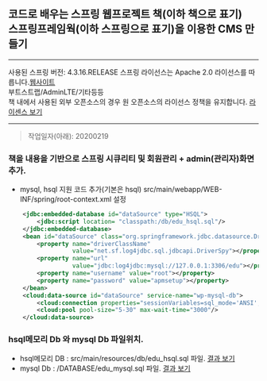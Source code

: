 ## 코드로 배우는 스프링 웹프로젝트 책(이하 책으로 표기)<br> 스프링프레임웍(이하 스프링으로 표기)을 이용한 CMS 만들기
***
사용된 스프링 버전: 4.3.16.RELEASE
스프링 라이선스는 Apache 2.0 라이선스를 따릅니다.[웹사이트](https://spring.io/)<br>
부트스트랩/AdminLTE/기타등등<br>책 내에서 사용된 외부 오픈소스의 경우 원 오픈소스의 라이선스 정책을 유지합니다.
[라이센스 보기](https://github.com/spring-projects/spring-framework/blob/master/src/docs/dist/license.txt)
***
>작업일자(아래): 20200219
### 책을 내용을 기반으로 스프링 시큐리티 및 회원관리 + admin(관리자)화면 추가.
- mysql, hsql 지원 코드 추가(기본은 hsql) src/main/webapp/WEB-INF/spring/root-context.xml 설정
```xml
    <jdbc:embedded-database id="dataSource" type="HSQL">
		<jdbc:script location= "classpath:/db/edu_hsql.sql"/>
	</jdbc:embedded-database>
	<bean id="dataSource" class="org.springframework.jdbc.datasource.DriverManagerDataSource">
		<property name="driverClassName" 
				  value="net.sf.log4jdbc.sql.jdbcapi.DriverSpy"></property>
		<property name="url" 
				  value="jdbc:log4jdbc:mysql://127.0.0.1:3306/edu"></property>
		<property name="username" value="root"></property>
		<property name="password" value="apmsetup"></property>
	</bean>
	<cloud:data-source id="dataSource" service-name="wp-mysql-db">
		<cloud:connection properties="sessionVariables=sql_mode='ANSI';characterEncoding=UTF-8"/>
		<cloud:pool pool-size="5-30" max-wait-time="3000"/>
	</cloud:data-source>
```

### hsql메모리 Db 와 mysql Db 파일위치.
- hsql메모리 DB : src/main/resources/db/edu_hsql.sql 파일. [결과 보기](https://spring-edu.herokuapp.com/)
- mysql Db : /DATABASE/edu_mysql.sql 파일. [결과 보기](http://edu.paas-ta.org/)